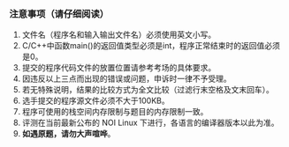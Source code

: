 ### **注意事项**（**请仔细阅读**）

1. 文件名（程序名和输入输出文件名）必须使用英文小写。
2. C/C++中函数main()的返回值类型必须是int，程序正常结束时的返回值必须是0。
3. 提交的程序代码文件的放置位置请参考考场的具体要求。
4. 因违反以上三点而出现的错误或问题，申诉时一律不予受理。
5. 若无特殊说明，结果的比较方式为全文比较（过滤行末空格及文末回车）。
6. 选手提交的程序源文件必须不大于100KB。
7. 程序可使用的栈空间内存限制与题目的内存限制一致。
8. 评测在当前最新公布的 NOI Linux 下进行，各语言的编译器版本以此为准。
9. **如遇原题，请勿大声喧哗**。